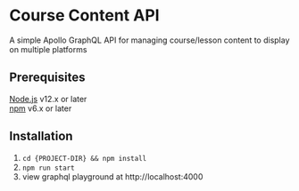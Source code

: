 # Course Content API
A simple Apollo GraphQL API for managing course/lesson content to display on multiple platforms

## Prerequisites
[Node.js](https://nodejs.org/) v12.x or later  
[npm](https://www.npmjs.com/) v6.x or later

## Installation
1. `cd {PROJECT-DIR} && npm install`
2. `npm run start`
3. view graphql playground at http://localhost:4000
